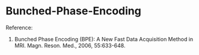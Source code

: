 # Bunched-Phase-Encoding
Reference: 
1. Bunched Phase Encoding (BPE): A New Fast Data Acquisition Method in MRI. Magn. Reson. Med., 2006, 55:633-648.
